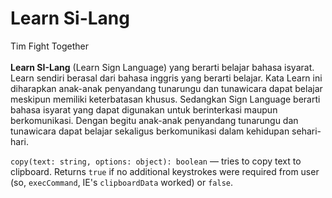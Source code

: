 # Learn Si-Lang
<span>Tim Fight Together</span>
<br><br>
<b>Learn SI-Lang</b> (Learn Sign Language) yang berarti belajar bahasa isyarat. Learn sendiri berasal dari bahasa inggris yang berarti belajar. Kata Learn ini diharapkan anak-anak penyandang tunarungu dan tunawicara dapat belajar meskipun memiliki keterbatasan khusus. Sedangkan Sign Language berarti bahasa isyarat yang dapat digunakan untuk berinterkasi maupun berkomunikasi. Dengan begitu anak-anak penyandang tunarungu dan tunawicara dapat belajar sekaligus berkomunikasi dalam kehidupan sehari-hari.

`copy(text: string, options: object): boolean` &mdash; tries to copy text to clipboard. Returns `true` if no additional keystrokes were required from user (so, `execCommand`, IE's `clipboardData` worked) or `false`.
